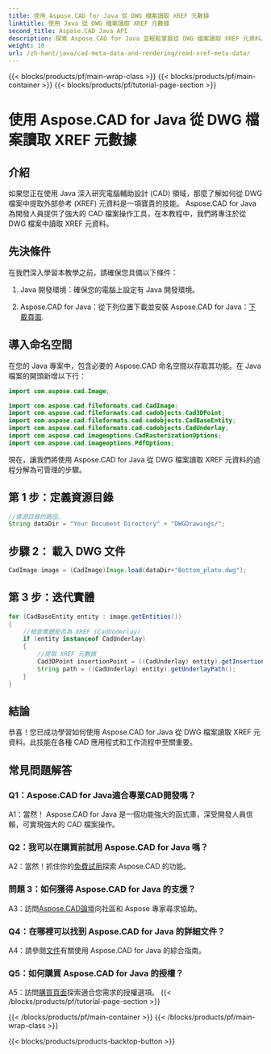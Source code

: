 ```yaml
---
title: 使用 Aspose.CAD for Java 從 DWG 檔案讀取 XREF 元數據
linktitle: 使用 Java 從 DWG 檔案讀取 XREF 元數據
second_title: Aspose.CAD Java API
description: 探索 Aspose.CAD for Java 並輕鬆掌握從 DWG 檔案讀取 XREF 元資料。利用這個強大的 Java 程式庫促進您的 CAD 開發。
weight: 10
url: /zh-hant/java/cad-meta-data-and-rendering/read-xref-meta-data/
---
```


{{< blocks/products/pf/main-wrap-class >}}
{{< blocks/products/pf/main-container >}}
{{< blocks/products/pf/tutorial-page-section >}}

# 使用 Aspose.CAD for Java 從 DWG 檔案讀取 XREF 元數據

## 介紹

如果您正在使用 Java 深入研究電腦輔助設計 (CAD) 領域，那麼了解如何從 DWG 檔案中提取外部參考 (XREF) 元資料是一項寶貴的技能。 Aspose.CAD for Java 為開發人員提供了強大的 CAD 檔案操作工具，在本教程中，我們將專注於從 DWG 檔案中讀取 XREF 元資料。

## 先決條件

在我們深入學習本教學之前，請確保您具備以下條件：

1. Java 開發環境：確保您的電腦上設定有 Java 開發環境。

2.  Aspose.CAD for Java：從下列位置下載並安裝 Aspose.CAD for Java：[下載頁面](https://releases.aspose.com/cad/java/).

## 導入命名空間

在您的 Java 專案中，包含必要的 Aspose.CAD 命名空間以存取其功能。在 Java 檔案的開頭新增以下行：

```java
import com.aspose.cad.Image;

import com.aspose.cad.fileformats.cad.CadImage;
import com.aspose.cad.fileformats.cad.cadobjects.Cad3DPoint;
import com.aspose.cad.fileformats.cad.cadobjects.CadBaseEntity;
import com.aspose.cad.fileformats.cad.cadobjects.CadUnderlay;
import com.aspose.cad.imageoptions.CadRasterizationOptions;
import com.aspose.cad.imageoptions.PdfOptions;

```

現在，讓我們將使用 Aspose.CAD for Java 從 DWG 檔案讀取 XREF 元資料的過程分解為可管理的步驟。

## 第 1 步：定義資源目錄

```java
//資源目錄的路徑。
String dataDir = "Your Document Directory" + "DWGDrawings/";
```

## 步驟 2： 載入 DWG 文件

```java
CadImage image = (CadImage)Image.load(dataDir+"Bottom_plate.dwg");
```

## 第 3 步：迭代實體

```java
for (CadBaseEntity entity : image.getEntities())
{
    //檢查實體是否為 XREF (CadUnderlay)
    if (entity instanceof CadUnderlay)
    {
        //提取 XREF 元數據
        Cad3DPoint insertionPoint = ((CadUnderlay) entity).getInsertionPoint();
        String path = ((CadUnderlay) entity).getUnderlayPath();
    }
}
```

## 結論

恭喜！您已成功學習如何使用 Aspose.CAD for Java 從 DWG 檔案讀取 XREF 元資料。此技能在各種 CAD 應用程式和工作流程中至關重要。

## 常見問題解答

### Q1：Aspose.CAD for Java適合專業CAD開發嗎？

A1：當然！ Aspose.CAD for Java 是一個功能強大的函式庫，深受開發人員信賴，可實現強大的 CAD 檔案操作。

### Q2：我可以在購買前試用 Aspose.CAD for Java 嗎？

 A2：當然！抓住你的[免費試用](https://releases.aspose.com/)探索 Aspose.CAD 的功能。

### 問題 3：如何獲得 Aspose.CAD for Java 的支援？

 A3：訪問[Aspose.CAD論壇](https://forum.aspose.com/c/cad/19)向社區和 Aspose 專家尋求協助。

### Q4：在哪裡可以找到 Aspose.CAD for Java 的詳細文件？

 A4：請參閱[文件](https://reference.aspose.com/cad/java/)有關使用 Aspose.CAD for Java 的綜合指南。

### Q5：如何購買 Aspose.CAD for Java 的授權？

A5：訪問[購買頁面](https://purchase.aspose.com/buy)探索適合您需求的授權選項。
{{< /blocks/products/pf/tutorial-page-section >}}

{{< /blocks/products/pf/main-container >}}
{{< /blocks/products/pf/main-wrap-class >}}

{{< blocks/products/products-backtop-button >}}
